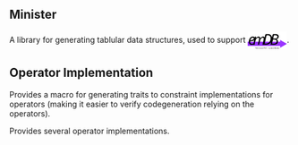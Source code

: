 ## Minister
A library for generating tablular data structures, used to support <img src="../emdb/docs/logo.drawio.svg" alt="emDB" style="vertical-align: middle;" title="emdb logo" width="70"/>.

## Operator Implementation
Provides a macro for generating traits to constraint implementations for operators 
(making it easier to verify codegeneration relying on the operators).

Provides several operator implementations.
